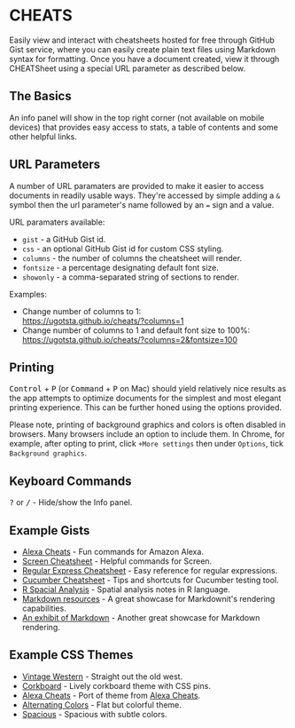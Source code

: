 # CHEATS
Easily view and interact with cheatsheets hosted for free through GitHub Gist service, where you can easily create plain text files using Markdown syntax for formatting. Once you have a document created, view it through CHEATSheet using a special URL parameter as described below.

## The Basics
An info panel will show in the top right corner (not available on mobile devices) that provides easy access to stats, a table of contents and some other helpful links.

## URL Parameters
A number of URL paramaters are provided to make it easier to access documents in readily usable ways. They're accessed by simple adding a `&` symbol then the url parameter's name followed by an `=` sign and a value.  

URL paramaters available:
- `gist` - a GitHub Gist id.
- `css` - an optional GitHub Gist id for custom CSS styling.
- `columns` - the number of columns the cheatsheet will render.
- `fontsize` - a percentage designating default font size.
- `showonly` - a comma-separated string of sections to render.

Examples:
- Change number of columns to 1:  
https://ugotsta.github.io/cheats/?columns=1
- Change number of columns to 1 and default font size to 100%:  
https://ugotsta.github.io/cheats/?columns=2&fontsize=100

## Printing
<kbd>Control</kbd> + <kbd>P</kbd> (or <kbd>Command</kbd> + <kbd>P</kbd> on Mac) should yield relatively nice results as the app attempts to optimize documents for the simplest and most elegant printing experience. This can be further honed using the options provided.

Please note, printing of background graphics and colors is often disabled in browsers. Many browsers include an option to include them. In Chrome, for example, after opting to print, click `+More settings` then under `Options`, tick `Background graphics`.

## Keyboard Commands
<kbd>?</kbd> or <kbd>/</kbd> - Hide/show the Info panel.  

## Example Gists
- [Alexa Cheats](https://ugotsta.github.io/cheats/?gist=2a06603706fd7c2eb5c93f34ed316354&variations=true) - Fun commands for Amazon Alexa.
- [Screen Cheatsheet](https://ugotsta.github.io/cheats/?gist=af918e1618682638aa82) - Helpful commands for Screen.
- [Regular Express Cheatsheet](https://ugotsta.github.io/cheats/?gist=3893f6ac9447f7ee27fe) - Easy reference for regular expressions.
- [Cucumber Cheatsheet](https://ugotsta.github.io/cheats/?gist=5728701&columns=2) - Tips and shortcuts for Cucumber testing tool.
- [R Spacial Analysis](https://ugotsta.github.io/cheats/?css=e774fa60940e2dc452d78e8382798a2c&gist=fc661f26ef51eae6377b) - Spatial analysis notes in R language.
- [Markdown resources](https://ugotsta.github.io/cheats/?gist=eba62d45c82d0767a5a0&columns=2#citations) - A great showcase for Markdownit's rendering capabilities.
- [An exhibit of Markdown](https://ugotsta.github.io/cheats/?gist=deb74713e6aff8fdfce2) - Another great showcase for Markdown rendering.

## Example CSS Themes
- [Vintage Western](https://ugotsta.github.io/cheats/?css=686ce03846004fd858579392ca0db2c1) - Straight out the old west.
- [Corkboard](https://ugotsta.github.io/cheats/?css=ada930f9dae1d0a8d95f41cb7a56d658) - Lively corkboard theme with CSS pins.
- [Alexa Cheats](https://ugotsta.github.io/cheats/?&css=3340cb9dcb273289b51aef3570f5304d&variations=true) - Port of theme from [Alexa Cheats](https://ugotsta.github.io/alexa-cheats/).
- [Alternating Colors](https://ugotsta.github.io/cheats/?css=e774fa60940e2dc452d78e8382798a2c) - Flat but colorful theme.
- [Spacious](https://ugotsta.github.io/cheats/?css=160db22223834d33b08337cebbbba94e) - Spacious with subtle colors.
